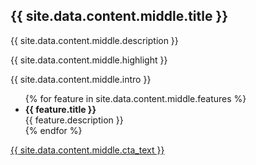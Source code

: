 ## {{ site.data.content.middle.title }}

{{ site.data.content.middle.description }}

<div class="highlight">{{ site.data.content.middle.highlight }}</div>

{{ site.data.content.middle.intro }}

<ul class="features-list">
{% for feature in site.data.content.middle.features %}
  <li><strong>{{ feature.title }}</strong><br>{{ feature.description }}</li>
{% endfor %}
</ul>

<div class="cta-section">
  <a href="{{ site.data.content.middle.cta_link }}" class="btn">{{ site.data.content.middle.cta_text }}</a>
</div>
